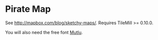 Pirate Map
==========

See <http://mapbox.com/blog/sketchy-maps/>. Requires TileMill >= 0.10.0.

You will also need the free font [Mutlu](http://www.fontsquirrel.com/fonts/Mutlu).
